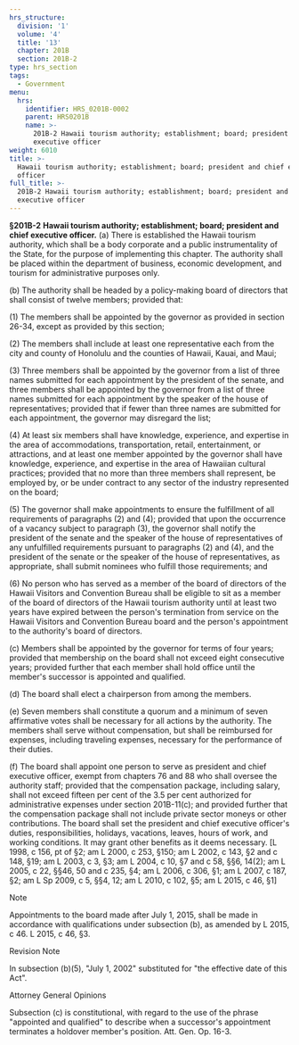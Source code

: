 ```yaml
---
hrs_structure:
  division: '1'
  volume: '4'
  title: '13'
  chapter: 201B
  section: 201B-2
type: hrs_section
tags:
  - Government
menu:
  hrs:
    identifier: HRS_0201B-0002
    parent: HRS0201B
    name: >-
      201B-2 Hawaii tourism authority; establishment; board; president and chief
      executive officer
weight: 6010
title: >-
  Hawaii tourism authority; establishment; board; president and chief executive
  officer
full_title: >-
  201B-2 Hawaii tourism authority; establishment; board; president and chief
  executive officer
---
```

**§201B-2** **Hawaii tourism authority; establishment; board; president and chief executive officer.** (a) There is established the Hawaii tourism authority, which shall be a body corporate and a public instrumentality of the State, for the purpose of implementing this chapter. The authority shall be placed within the department of business, economic development, and tourism for administrative purposes only.

(b) The authority shall be headed by a policy-making board of directors that shall consist of twelve members; provided that:

(1) The members shall be appointed by the governor as provided in section 26-34, except as provided by this section;

(2) The members shall include at least one representative each from the city and county of Honolulu and the counties of Hawaii, Kauai, and Maui;

(3) Three members shall be appointed by the governor from a list of three names submitted for each appointment by the president of the senate, and three members shall be appointed by the governor from a list of three names submitted for each appointment by the speaker of the house of representatives; provided that if fewer than three names are submitted for each appointment, the governor may disregard the list;

(4) At least six members shall have knowledge, experience, and expertise in the area of accommodations, transportation, retail, entertainment, or attractions, and at least one member appointed by the governor shall have knowledge, experience, and expertise in the area of Hawaiian cultural practices; provided that no more than three members shall represent, be employed by, or be under contract to any sector of the industry represented on the board;

(5) The governor shall make appointments to ensure the fulfillment of all requirements of paragraphs (2) and (4); provided that upon the occurrence of a vacancy subject to paragraph (3), the governor shall notify the president of the senate and the speaker of the house of representatives of any unfulfilled requirements pursuant to paragraphs (2) and (4), and the president of the senate or the speaker of the house of representatives, as appropriate, shall submit nominees who fulfill those requirements; and

(6) No person who has served as a member of the board of directors of the Hawaii Visitors and Convention Bureau shall be eligible to sit as a member of the board of directors of the Hawaii tourism authority until at least two years have expired between the person's termination from service on the Hawaii Visitors and Convention Bureau board and the person's appointment to the authority's board of directors.

(c) Members shall be appointed by the governor for terms of four years; provided that membership on the board shall not exceed eight consecutive years; provided further that each member shall hold office until the member's successor is appointed and qualified.

(d) The board shall elect a chairperson from among the members.

(e) Seven members shall constitute a quorum and a minimum of seven affirmative votes shall be necessary for all actions by the authority. The members shall serve without compensation, but shall be reimbursed for expenses, including traveling expenses, necessary for the performance of their duties.

(f) The board shall appoint one person to serve as president and chief executive officer, exempt from chapters 76 and 88 who shall oversee the authority staff; provided that the compensation package, including salary, shall not exceed fifteen per cent of the 3.5 per cent authorized for administrative expenses under section 201B-11(c); and provided further that the compensation package shall not include private sector moneys or other contributions. The board shall set the president and chief executive officer's duties, responsibilities, holidays, vacations, leaves, hours of work, and working conditions. It may grant other benefits as it deems necessary. [L 1998, c 156, pt of §2; am L 2000, c 253, §150; am L 2002, c 143, §2 and c 148, §19; am L 2003, c 3, §3; am L 2004, c 10, §7 and c 58, §§6, 14(2); am L 2005, c 22, §§46, 50 and c 235, §4; am L 2006, c 306, §1; am L 2007, c 187, §2; am L Sp 2009, c 5, §§4, 12; am L 2010, c 102, §5; am L 2015, c 46, §1]

Note

Appointments to the board made after July 1, 2015, shall be made in accordance with qualifications under subsection (b), as amended by L 2015, c 46\. L 2015, c 46, §3.

Revision Note

In subsection (b)(5), "July 1, 2002" substituted for "the effective date of this Act".

Attorney General Opinions

Subsection (c) is constitutional, with regard to the use of the phrase "appointed and qualified" to describe when a successor's appointment terminates a holdover member's position. Att. Gen. Op. 16-3.
